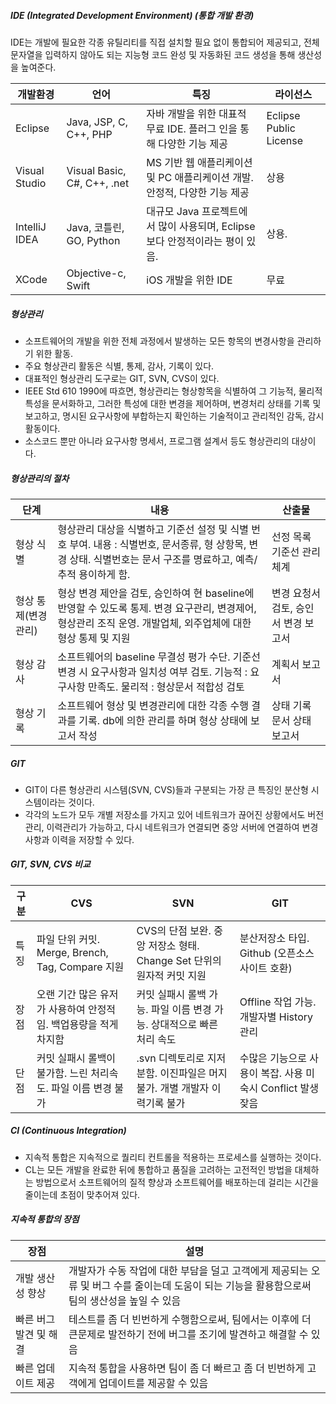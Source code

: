 ##### IDE (Integrated Development Environment) (통합 개발 환경)

IDE는 개발에 필요한 각종 유틸리티를 직접 설치할 필요 없이 통합되어 제공되고, 전체 문자열을 입력하지 않아도 되는 지능형 코드 완성 및 자동화된 코드 생성을 통해 생산성을 높여준다.

| 개발환경      | 언어                        | 특징                                                         | 라이선스               |
| ------------- | --------------------------- | ------------------------------------------------------------ | ---------------------- |
| Eclipse       | Java, JSP, C, C++, PHP      | 자바 개발을 위한 대표적 무료 IDE. 플러그 인을 통해 다양한 기능 제공 | Eclipse Public License |
| Visual Studio | Visual Basic, C#, C++, .net | MS 기반 웹 애플리케이션 및 PC 애플리케이션 개발. 안정적, 다양한 기능 제공 | 상용                   |
| IntelliJ IDEA | Java, 코틀린, GO, Python    | 대규모 Java 프로젝트에서 많이 사용되며, Eclipse보다 안정적이라는 평이 있음. | 상용.                  |
| XCode         | Objective-c, Swift          | iOS 개발을 위한 IDE                                          | 무료                   |



##### 형상관리

- 소프트웨어의 개발을 위한 전체 과정에서 발생하는 모든 항목의 변경사항을 관리하기 위한 활동.
- 주요 형상관리 활동은 식별, 통제, 감사, 기록이 있다.
- 대표적인 형상관리 도구로는 GIT, SVN, CVS이 있다.
- IEEE Std 610 1990에 따흐면, 형상관리는 형상항목을 식별하여 그 기능적, 물리적 특성을 문서화하고, 그러한 특성에 대한 변경을 제어하며, 변경처리 상태를 기록 및 보고하고, 명시된 요구사항에 부합하는지 확인하는 기술적이고 관리적인 감독, 감시 활동이다.
- 소스코드 뿐만 아니라 요구사항 명세서, 프로그램 설계서 등도 형상관리의 대상이다.



##### 형상관리의 절차

| 단계                 | 내용                                                         | 산출물                               |
| -------------------- | ------------------------------------------------------------ | ------------------------------------ |
| 형상 식별            | 형상관리 대상을 식별하고 기준선 설정 및 식별 번호 부여. 내용 : 식별번호, 문서종류, 형 상항목, 변경 상태. 식별번호는 문서 구조를 명료하고, 예측/추적 용이하게 함. | 선정 목록 기준선 관리체계            |
| 형상 통제(변경 관리) | 형상 변경 제안을 검토, 승인하여 현 baseline에 반영할 수 있도록 통제. 변경 요구관리, 변경제어, 형상관리 조직 운영. 개발업체, 외주업체에 대한 형상 통제 및 지원 | 변경 요청서 검토, 승인서 변경 보고서 |
| 형상 감사            | 소프트웨어의 baseline 무결성 평가 수단. 기준선 변경 시 요구사항과 일치성 여부 검토. 기능적 : 요구사항 만족도. 물리적 : 형상문서 적합성 검토 | 계획서 보고서                        |
| 형상 기록            | 소프트웨어 형상 및 변경관리에 대한 각종 수행 결과를 기록. db에 의한 관리를 하며 형상 상태에 보고서 작성 | 상태 기록 문서 상태 보고서           |



##### GIT

- GIT이 다른 형상관리 시스템(SVN, CVS)들과 구분되는 가장 큰 특징인 분산형 시스템이라는 것이다.
- 각각의 노드가 모두 개별 저장소를 가지고 있어 네트워크가 끊어진 상황에서도 버전관리, 이력관리가 가능하고, 다시 네트워크가 연결되면 중앙 서버에 연결하여 변경사항과 이력을 저장할 수 있다.



##### GIT, SVN, CVS 비교

| 구분 | CVS                                                          | SVN                                                          | GIT                                                         |
| ---- | ------------------------------------------------------------ | ------------------------------------------------------------ | ----------------------------------------------------------- |
| 특징 | 파일 단위 커밋. Merge, Brench, Tag, Compare 지원             | CVS의 단점 보완. 중앙 저장소 형태. Change Set 단위의 원자적 커밋 지원 | 분산저장소 타입. Github (오픈소스 사이트 호환)              |
| 장점 | 오랜 기간 많은 유저가 사용하여 안정적임. 백업용량을 적게 차지함 | 커밋 실패시 롤백 가능. 파일 이름 변경 가능. 상대적으로 빠른 처리 속도 | Offline 작업 가능. 개발자별 History 관리                    |
| 단점 | 커밋 실패시 롤백이 불가함. 느린 처리속도. 파일 이름 변경 불가 | .svn 디렉토리로 지저분함. 이진파일은 머지 불가. 개별 개발자 이력기록 불가 | 수많은 기능으로 사용이 복잡. 사용 미숙시 Conflict 발생 잦음 |



##### CI (Continuous Integration)

- 지속적 통합은 지속적으로 퀄리티 컨트롤을 적용하는 프로세스를 실행하는 것이다.
- CL는 모든 개발을 완료한 뒤에 통합하고 품질을 고려하는 고전적인 방법을 대체하는 방법으로서 소프트웨어의 질적 향상과 소프트웨어를 배포하는데 걸리는 시간을 줄이는데 초점이 맞추어져 있다.



##### 지속적 통합의 장점

| 장점                   | 설명                                                         |
| ---------------------- | ------------------------------------------------------------ |
| 개발 생산성 향상       | 개발자가 수동 작업에 대한 부담을 덜고 고객에게 제공되는 오류 및 버그 수를 줄이는데 도움이 되는 기능을 활용함으로써 팀의 생산성을 높일 수 있음 |
| 빠른 버그 발견 및 해결 | 테스트를 좀 더 빈번하게 수행함으로써, 팀에서는 이후에 더 큰문제로 발전하기 전에 버그를 조기에 발견하고 해결할 수 있음 |
| 빠른 업데이트 제공     | 지속적 통합을 사용하면 팀이 좀 더 빠르고 좀 더 빈번하게 고객에게 업데이트를 제공할 수 있음 |



